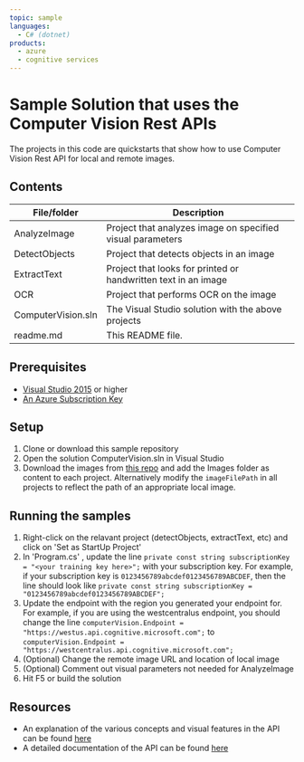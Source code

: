 ```yaml
---
topic: sample
languages:
  - C# (dotnet)
products:
  - azure
  - cognitive services
---
```


# Sample Solution that uses the Computer Vision Rest APIs

The projects in this code are quickstarts that show how to use Computer Vision Rest API for local and remote images.

## Contents

| File/folder | Description |
|-------------|-------------|
| AnalyzeImage       | Project that analyzes image on specified visual parameters |
| DetectObjects | Project that detects objects in an image |
| ExtractText | Project that looks for printed or handwritten text in an image|
| OCR | Project that performs OCR on the image|
| ComputerVision.sln | The Visual Studio solution with the above projects|
| readme.md | This README file. |


## Prerequisites

- [Visual Studio 2015](https://visualstudio.microsoft.com/) or higher
- [An Azure Subscription Key](https://azure.microsoft.com/en-us/try/cognitive-services/?api=computer-vision) 

## Setup

1. Clone or download this sample repository
2. Open the solution ComputerVision.sln in Visual Studio
3. Download the images from [this repo](https://github.com/Azure-Samples/cognitive-services-sample-data-files/blob/master/ComputerVision/Images/) and add the Images folder as content to each project. Alternatively modify the `imageFilePath` in all projects to reflect the path of an appropriate local image.

## Running the samples

1. Right-click on the relavant project (detectObjects, extractText, etc) and click on 'Set as StartUp Project'
2. In 'Program.cs' , update the line ```private const string subscriptionKey = "<your training key here>";``` with your subscription key. For example, if your subscription key is `0123456789abcdef0123456789ABCDEF`, then the line should look like ``` private const string subscriptionKey = "0123456789abcdef0123456789ABCDEF"; ```
3. Update the endpoint with the region you generated your endpoint for. For example, if you are using the westcentralus endpoint, you should change the line ``` computerVision.Endpoint = "https://westus.api.cognitive.microsoft.com"; ``` to  ``` computerVision.Endpoint = "https://westcentralus.api.cognitive.microsoft.com"; ```
4. (Optional) Change the remote image URL and location of local image
5. (Optional) Comment out visual parameters not needed for AnalyzeImage 
6. Hit F5 or build the solution

## Resources
- An explanation of the various concepts and visual features in the API can be found [here](https://docs.microsoft.com/en-us/azure/cognitive-services/computer-vision/home)
- A detailed documentation of the API can be found [here](https://westus.dev.cognitive.microsoft.com/docs/services/5adf991815e1060e6355ad44/operations/56f91f2e778daf14a499e1fa)
